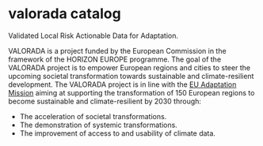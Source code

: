 # valorada catalog

Validated Local Risk Actionable Data for Adaptation.

VALORADA is a project funded by the European Commission in the framework of the HORIZON EUROPE programme. The goal of the VALORADA project is to empower European regions and cities to steer the upcoming societal transformation towards sustainable and climate-resilient development. The VALORADA project is in line with the [EU Adaptation Mission](https://research-and-innovation.ec.europa.eu/funding/funding-opportunities/funding-programmes-and-open-calls/horizon-europe/eu-missions-horizon-europe/adaptation-climate-change_en) aiming at supporting the transformation of 150 European regions to become sustainable and climate-resilient by 2030 through:

* The acceleration of societal transformations.
* The demonstration of systemic transformations.
* The improvement of access to and usability of climate data.

